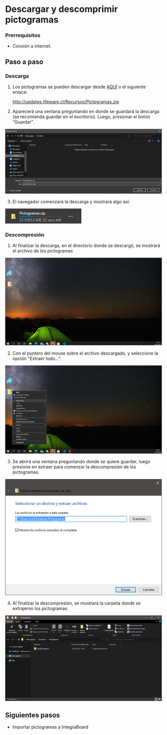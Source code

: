 # Descargar y descomprimir pictogramas

### Prerrequisitos

- Conxión a internet.

## Paso a paso

### Descarga

1. Los pictogramas se pueden descargar desde [AQUÍ](http://updates.lifeware.cl/Recursos/Pictogramas.zip) o el siguiente enlace:

    <http://updates.lifeware.cl/Recursos/Pictogramas.zip>

2. Aparecerá una ventana preguntando en donde se guardará la descarga (se recomienda guardar en el escritorio). Luego, presionar el botón "Guardar".

![Screenshot](./img/descarga-descompresion-pictogramas/1.png)

3. El navegador comenzará la descarga y mostrará algo así.

![Screenshot](./img/descarga-descompresion-pictogramas/2.png)

### Descompresión

1. Al finalizar la descarga, en el directorio donde se descargó, se mostrará el archivo de los pictogramas

![Screenshot](./img/descarga-descompresion-pictogramas/3.png)

2. Con el puntero del mouse sobre el archivo descargado, y seleccione la opción "Extraer todo...".

![Screenshot](./img/descarga-descompresion-pictogramas/4.png)

3. Se abrirá una ventana preguntando donde se quiere guardar, luego presione en extraer para comenzar la descompresión de los pictogramas.

![Screenshot](./img/descarga-descompresion-pictogramas/5.png)

4. Al finalizar la descompresión, se mostrará la carpeta donde se extrajeron los pictogramas.

![Screenshot](./img/descarga-descompresion-pictogramas/6.png)

## Siguientes pasos

- Importar pictogramas a IntegraBoard